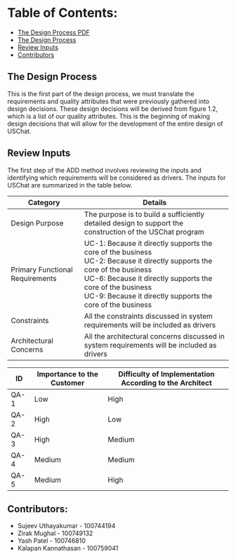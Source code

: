 # Table of Contents:
- [The Design Process PDF](https://github.com/Sujeev-Uthayakumar/sofe3650-final-project/blob/master/Project%20Deliverable%203%20-%20Design%20Process.pdf)
- [The Design Process](#The-Design-Process)
- [Review Inputs](#Review-Inputs)
- [Contributors](#Contributors)

## The Design Process
This is the first part of the design process, we must translate the requirements and quality attributes that were previously gathered into design decisions. These design decisions will be derived from figure 1.2, which is a list of our quality attributes. This is the beginning of making design decisions that will allow for the development of the entire design of USChat.

## Review Inputs
The first step of the ADD method involves reviewing the inputs and identifying which requirements will be considered as drivers. The inputs for USChat are summarized in the table below.

| Category | Details |
| --- | --- |
| Design Purpose | The purpose is to build a sufficiently detailed design to support the construction of the USChat program |
| Primary Functional Requirements | UC-1: Because it directly supports the core of the business <br/> UC-2: Because it directly supports the core of the business <br/> UC-6: Because it directly supports the core of the business <br/> UC-9: Because it directly supports the core of the business |
| Constraints | All the constraints discussed in system requirements will be included as drivers |
| Architectural Concerns | All the architectural concerns discussed in system requirements will be included as drivers |

| ID | Importance to the Customer | Difficulty of Implementation According to the Architect |
| --- | --- | --- |
| QA-1 | Low | High |
| QA-2 | High | Low |
| QA-3 | High | Medium |
| QA-4 | Medium | Medium |
| QA-5 | Medium | High |

## Contributors:
* Sujeev Uthayakumar - 100744194
* Zirak Mughal - 100749132
* Yash Patel - 100746810
* Kalapan Kannathasan - 100759041
